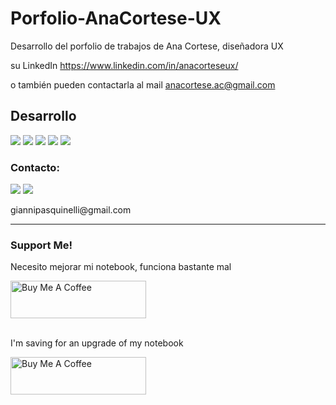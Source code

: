 # Porfolio-AnaCortese-UX

Desarrollo del porfolio de trabajos de Ana Cortese, diseñadora UX

su LinkedIn https://www.linkedin.com/in/anacorteseux/

o también pueden contactarla al mail anacortese.ac@gmail.com

## Desarrollo

<img src="https://img.shields.io/badge/react-%2320232a.svg?style=for-the-badge&logo=react&logoColor=%2361DAFB"> <img src="https://img.shields.io/badge/vite-%23646CFF.svg?style=for-the-badge&logo=vite&logoColor=white"> <img src="https://img.shields.io/badge/React_Router-CA4245?style=for-the-badge&logo=react-router&logoColor=white"> <img src="https://img.shields.io/badge/CSS3-1572B6?style=for-the-badge&logo=css3&logoColor=white"> <img src="https://img.shields.io/badge/Visual%20Studio%20Code-0078d7.svg?style=for-the-badge&logo=visual-studio-code&logoColor=white"> 

<h3>Contacto:</h3>
<a href="https://www.linkedin.com/in/gianni-pasquinelli/"><img src="https://img.shields.io/badge/LinkedIn-0077B5?style=for-the-badge&logo=linkedin&logoColor=white"></a>
<a href="mailto:giannipasquinelli@gmail.com"><img src="https://img.shields.io/badge/Gmail-D14836?style=for-the-badge&logo=gmail&logoColor=white"></a>
<p>giannipasquinelli@gmail.com</p>
<hr>
<h3>Support Me!</h3>
<p>Necesito mejorar mi notebook, funciona bastante mal</p>
<a href="https://cafecito.app/gianni03"><img src="https://cdn.cafecito.app/imgs/buttons/button_6.svg" alt="Buy Me A Coffee" style="height: 60px !important;width: 217px !important;"> </a>
<br>
<br>
<p>I'm saving for an upgrade of my notebook</p>
<a href="https://www.buymeacoffee.com/gianni03" target="_blank"><img src="https://cdn.buymeacoffee.com/buttons/v2/default-yellow.png" alt="Buy Me A Coffee" style="height: 60px !important;width: 217px !important;" ></a>
